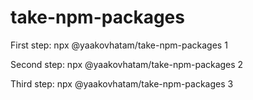 # take-npm-packages


First step: npx @yaakovhatam/take-npm-packages 1

Second step: npx @yaakovhatam/take-npm-packages 2

Third step: npx @yaakovhatam/take-npm-packages 3